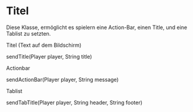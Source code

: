 # Titel
Diese Klasse, ermöglicht es spielern eine Action-Bar, einen Title, und eine Tablist zu setzten.

Titel (Text auf dem Bildschirm)

sendTitle(Player player, String title)

Actionbar

sendActionBar(Player player, String message)

Tablist

sendTabTitle(Player player, String header, String footer)
